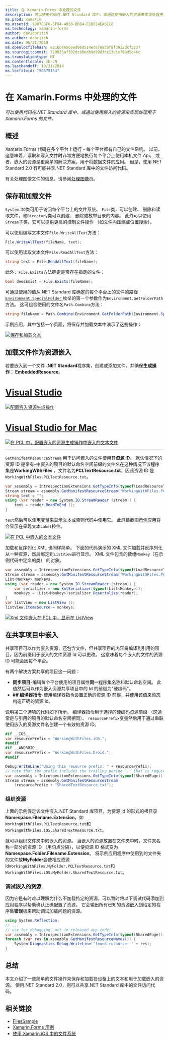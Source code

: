 ```yaml
---
title: 在 Xamarin.Forms 中处理的文件
description: 可以使用代码在.NET Standard 库中，或通过使用嵌入的资源来实现处理用于 Xamarin.Forms 的文件。
ms.prod: xamarin
ms.assetid: 9987C3F6-5F04-403B-BBB4-ECB024EA6CC8
ms.technology: xamarin-forms
author: davidbritch
ms.author: dabritch
ms.date: 06/21/2018
ms.openlocfilehash: e31bb46569ed96d514ec87eacaf9f3912dcf3237
ms.sourcegitcommit: 729035af392dc60edb9d99d3dc13d1ef69d5e46c
ms.translationtype: MT
ms.contentlocale: zh-CN
ms.lasthandoff: 10/31/2018
ms.locfileid: "50675154"
---
```

# <a name="file-handling-in-xamarinforms"></a>在 Xamarin.Forms 中处理的文件

_可以使用代码在.NET Standard 库中，或通过使用嵌入的资源来实现处理用于 Xamarin.Forms 的文件。_

## <a name="overview"></a>概述

Xamarin.Forms 代码在多个平台上运行 - 每个平台都有自己的文件系统。 以前，这意味着，读取和写入文件时非常方便地执行每个平台上使用本机文件 Api。 或者，嵌入的资源是更简单的解决方案，用于将数据文件的应用。 但是，使用.NET Standard 2.0 有可能共享.NET Standard 库中的文件访问代码。

有关处理图像文件的信息，请参阅[处理图像](~/xamarin-forms/user-interface/images.md)页。

<a name="Loading_and_Saving_Files" />

## <a name="saving-and-loading-files"></a>保存和加载文件

`System.IO`类可用于访问每个平台上的文件系统。 `File`类，可以创建、 删除和读取文件，和`Directory`类可以创建、 删除或枚举目录的内容。 此外可以使用`Stream`子类，它可以提供更高的控制文件操作 （如文件内压缩或位置搜索）。

可以使用编写文本文件`File.WriteAllText`方法：

```csharp
File.WriteAllText(fileName, text);
```

可以使用读取文本文件`File.ReadAllText`方法：

```csharp
string text = File.ReadAllText(fileName);
```

此外，`File.Exists`方法确定是否存在指定的文件：

```csharp
bool doesExist = File.Exists(fileName);
```

可通过使用的值从.NET Standard 库确定的每个平台上的文件的路径[ `Environment.SpecialFolder` ](xref:System.Environment.SpecialFolder)枚举的第一个参数作为`Environment.GetFolderPath`方法。 这可组合使用的文件名`Path.Combine`方法：

```csharp
string fileName = Path.Combine(Environment.GetFolderPath(Environment.SpecialFolder.LocalApplicationData), "temp.txt");
```

示例应用，其中包括一个页面，将保存并加载文本中演示了这些操作：

[![保存和加载文本](files-images/saveandload-sml.png "保存和加载应用程序中的文件")](files-images/saveandload.png#lightbox "保存和加载应用程序中的文件")

<a name="Loading_Files_Embedded_as_Resources" />

## <a name="loading-files-embedded-as-resources"></a>加载文件作为资源嵌入

若要嵌入到一个文件 **.NET Standard**程序集，创建或添加文件，并确保**生成操作： EmbeddedResource**。

# <a name="visual-studiotabwindows"></a>[Visual Studio](#tab/windows)

[![配置嵌入资源生成操作](files-images/vs-embeddedresource-sml.png "设置 EmbeddedResource BuildAction")](files-images/vs-embeddedresource.png#lightbox "设置 EmbeddedResource BuildAction")

# <a name="visual-studio-for-mactabmacos"></a>[Visual Studio for Mac](#tab/macos)

[![在 PCL 中，配置嵌入的资源生成操作中嵌入的文本文件](files-images/xs-embeddedresource-sml.png "设置 EmbeddedResource BuildAction")](files-images/xs-embeddedresource.png#lightbox "设置 EmbeddedResource BuildAction")

-----

`GetManifestResourceStream` 用于访问嵌入的文件使用其**资源 ID**。 默认情况下的资源 ID 是带有-中嵌入的项目的默认命名空间前缀的文件名在这种情况下该程序集是**WorkingWithFiles** ，文件名为**PCLTextResource.txt**，因此资源 ID 是`WorkingWithFiles.PCLTextResource.txt`。

```csharp
var assembly = IntrospectionExtensions.GetTypeInfo(typeof(LoadResourceText)).Assembly;
Stream stream = assembly.GetManifestResourceStream("WorkingWithFiles.PCLTextResource.txt");
string text = "";
using (var reader = new System.IO.StreamReader (stream)) {
    text = reader.ReadToEnd ();
}
```

`text`然后可以使用变量来显示文本或否则代码中使用它。 此屏幕截图[示例应用](https://developer.xamarin.com/samples/xamarin-forms/WorkingWithFiles/)将会显示在呈现文本`Label`控件。

 [![在 PCL 中嵌入的文本文件](files-images/pcltext-sml.png "嵌入文档中的应用程序中显示的 PCL")](files-images/pcltext.png#lightbox "嵌入文档中的应用程序中显示的 PCL")

加载和反序列化 XML 也同样简单。 下面的代码演示的 XML 文件加载并反序列化从一种资源，然后绑定到`ListView`进行显示。 XML 文件包含的数组`Monkey`（在示例代码中定义的类） 的对象。

```csharp
var assembly = IntrospectionExtensions.GetTypeInfo(typeof(LoadResourceText)).Assembly;
Stream stream = assembly.GetManifestResourceStream("WorkingWithFiles.PCLXmlResource.xml");
List<Monkey> monkeys;
using (var reader = new System.IO.StreamReader (stream)) {
    var serializer = new XmlSerializer(typeof(List<Monkey>));
    monkeys = (List<Monkey>)serializer.Deserialize(reader);
}
var listView = new ListView ();
listView.ItemsSource = monkeys;
```

 [![Xml 文件嵌入在 PCL 中，显示在 ListView](files-images/pclxml-sml.png "嵌入的 XML 文件在 ListView 中显示的 PCL")](files-images/pclxml.png#lightbox "PCL 显示在 ListView 中嵌入的 XML 文件")

<a name="Embedding_in_Shared_Projects" />

## <a name="embedding-in-shared-projects"></a>在共享项目中嵌入

共享项目可以作为嵌入资源，还包含文件，但共享项目的内容将编译到引用的项目，因为前缀用于嵌入的文件资源 Id 可以更改。 这意味着每个嵌入的文件的资源 ID 可能会因每个平台。

有两个解决方案共享的项目这一问题：

-  **同步项目**-编辑每个平台使用的项目属性**同一**程序集名称和默认命名空间。 此值然后可以作为嵌入资源共享项目中的 Id 的前缀为"硬编码"。
-  **#if 编译器指令**-使用编译器指令设置正确的资源 ID 前缀，并使用该值来动态构造正确的资源 id。


说明第二个选项的代码如下所示。 编译器指令用于选择的硬编码资源前缀 （这通常是与引用的项目的默认命名空间相同）。 `resourcePrefix`变量然后用于通过串联使用嵌入的资源文件名创建一个有效的资源 ID。

```csharp
#if __IOS__
var resourcePrefix = "WorkingWithFiles.iOS.";
#endif
#if __ANDROID__
var resourcePrefix = "WorkingWithFiles.Droid.";
#endif

Debug.WriteLine("Using this resource prefix: " + resourcePrefix);
// note that the prefix includes the trailing period '.' that is required
var assembly = IntrospectionExtensions.GetTypeInfo(typeof(SharedPage)).Assembly;
Stream stream = assembly.GetManifestResourceStream
    (resourcePrefix + "SharedTextResource.txt");
```

<a name="Organizing_Resources" />

### <a name="organizing-resources"></a>组织资源

上面的示例假定该文件嵌入.NET Standard 库项目，为资源 id 的形式的根目录**Namespace.Filename.Extension**，如`WorkingWithFiles.PCLTextResource.txt`和`WorkingWithFiles.iOS.SharedTextResource.txt`。

就可以组织文件夹中的嵌入的资源。 当嵌入的资源放置在文件夹中时，文件夹名称一部分的资源 ID （用句点分隔），以便资源 ID 格式变为**Namespace.Folder.Filename.Extension**。 将示例应用程序中使用到的文件夹的文件放**MyFolder**会使相应资源 Id`WorkingWithFiles.MyFolder.PCLTextResource.txt`和`WorkingWithFiles.iOS.MyFolder.SharedTextResource.txt`。

<a name="Debugging_Embedded_Resources" />

### <a name="debugging-embedded-resources"></a>调试嵌入的资源

因为它是有时难以理解为什么不加载特定的资源，可以暂时将以下调试代码添加到应用程序以帮助确认正确配置了资源。 它会输出所有已知的资源嵌入到给定的程序集**错误**板来帮助调试加载问题的资源。

```csharp
using System.Reflection;
// ...
// use for debugging, not in released app code!
var assembly = IntrospectionExtensions.GetTypeInfo(typeof(SharedPage)).Assembly;
foreach (var res in assembly.GetManifestResourceNames()) {
    System.Diagnostics.Debug.WriteLine("found resource: " + res);
}
```

## <a name="summary"></a>总结

本文介绍了一些简单的文件操作来保存和加载在设备上的文本和用于加载嵌入的资源。 使用.NET Standard 2.0，则可以共享.NET Standard 库中的文件访问代码。

## <a name="related-links"></a>相关链接

- [FilesSample](https://developer.xamarin.com/samples/xamarin-forms/WorkingWithFiles/)
- [Xamarin.Forms 示例](https://github.com/xamarin/xamarin-forms-samples)
- [使用 Xamarin.iOS 中的文件系统](~/ios/app-fundamentals/file-system.md)

